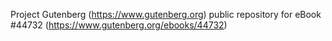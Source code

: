 Project Gutenberg (https://www.gutenberg.org) public repository for eBook #44732 (https://www.gutenberg.org/ebooks/44732)
